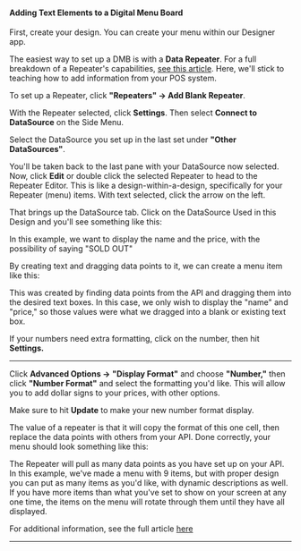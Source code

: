 #### Adding Text Elements to a Digital Menu Board

First, create your design. You can create your menu within our Designer app.



The easiest way to set up a DMB is with a **Data Repeater**. For a full breakdown of a Repeater's capabilities, [see this article](https://support.optisigns.com/hc/en-us/articles/29217646663187). Here, we'll stick to teaching how to add information from your POS system.

To set up a Repeater, click **"Repeaters" → Add Blank Repeater**.



With the Repeater selected, click **Settings**. Then select **Connect to DataSource** on the Side Menu.



Select the DataSource you set up in the last set under **"Other DataSources"**.

You'll be taken back to the last pane with your DataSource now selected. Now, click **Edit** or double click the selected Repeater to head to the Repeater Editor. This is like a design-within-a-design, specifically for your Repeater (menu) items. With text selected, click the arrow on the left.



That brings up the DataSource tab. Click on the DataSource Used in this Design and you'll see something like this:



In this example, we want to display the name and the price, with the possibility of saying "SOLD OUT"

By creating text and dragging data points to it, we can create a menu item like this:



This was created by finding data points from the API and dragging them into the desired text boxes. In this case, we only wish to display the "name" and "price," so those values were what we dragged into a blank or existing text box.

If your numbers need extra formatting, click on the number, then hit **Settings.**

****

Click **Advanced Options →** **"Display Format"** and choose **"Number,"** then click **"Number Format"** and select the formatting you'd like. This will allow you to add dollar signs to your prices, with other options.



Make sure to hit **Update** to make your new number format display.



The value of a repeater is that it will copy the format of this one cell, then replace the data points with others from your API. Done correctly, your menu should look something like this:



The Repeater will pull as many data points as you have set up on your API. In this example, we've made a menu with 9 items, but with proper design you can put as many items as you'd like, with dynamic descriptions as well. If you have more items than what you've set to show on your screen at any one time, the items on the menu will rotate through them until they have all displayed.

For additional information, see the full article [here](https://support.optisigns.com/hc/en-us/articles/31860170199955)

---
